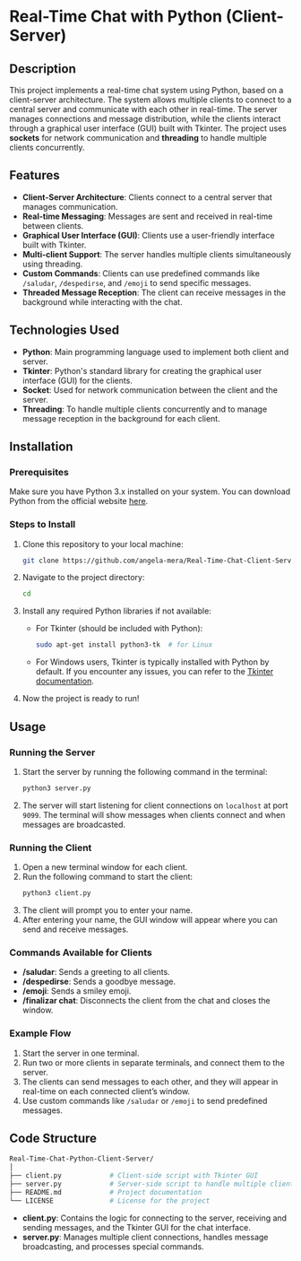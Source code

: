 # Real-Time Chat with Python (Client-Server)

## Description
This project implements a real-time chat system using Python, based on a client-server architecture. The system allows multiple clients to connect to a central server and communicate with each other in real-time. The server manages connections and message distribution, while the clients interact through a graphical user interface (GUI) built with Tkinter. The project uses **sockets** for network communication and **threading** to handle multiple clients concurrently.

## Features
- **Client-Server Architecture**: Clients connect to a central server that manages communication.
- **Real-time Messaging**: Messages are sent and received in real-time between clients.
- **Graphical User Interface (GUI)**: Clients use a user-friendly interface built with Tkinter.
- **Multi-client Support**: The server handles multiple clients simultaneously using threading.
- **Custom Commands**: Clients can use predefined commands like `/saludar`, `/despedirse`, and `/emoji` to send specific messages.
- **Threaded Message Reception**: The client can receive messages in the background while interacting with the chat.

## Technologies Used
- **Python**: Main programming language used to implement both client and server.
- **Tkinter**: Python's standard library for creating the graphical user interface (GUI) for the clients.
- **Socket**: Used for network communication between the client and the server.
- **Threading**: To handle multiple clients concurrently and to manage message reception in the background for each client.


## Installation

### Prerequisites
Make sure you have Python 3.x installed on your system. You can download Python from the official website [here](https://www.python.org/downloads/).

### Steps to Install
1. Clone this repository to your local machine:
   ```bash
   git clone https://github.com/angela-mera/Real-Time-Chat-Client-Server-Model.git
   ```
2. Navigate to the project directory:
   ```bash
   cd 
   ```

3. Install any required Python libraries if not available:
   - For Tkinter (should be included with Python):
     ```bash
     sudo apt-get install python3-tk  # for Linux
     ```
   - For Windows users, Tkinter is typically installed with Python by default. If you encounter any issues, you can refer to the [Tkinter documentation](https://docs.python.org/3/library/tkinter.html).

4. Now the project is ready to run!

## Usage

### Running the Server
1. Start the server by running the following command in the terminal:
   ```bash
   python3 server.py
   ```

2. The server will start listening for client connections on `localhost` at port `9099`. The terminal will show messages when clients connect and when messages are broadcasted.

### Running the Client
1. Open a new terminal window for each client.
2. Run the following command to start the client:
   ```bash
   python3 client.py
   ```
3. The client will prompt you to enter your name.
4. After entering your name, the GUI window will appear where you can send and receive messages.

### Commands Available for Clients
- **/saludar**: Sends a greeting to all clients.
- **/despedirse**: Sends a goodbye message.
- **/emoji**: Sends a smiley emoji.
- **/finalizar chat**: Disconnects the client from the chat and closes the window.

### Example Flow
1. Start the server in one terminal.
2. Run two or more clients in separate terminals, and connect them to the server.
3. The clients can send messages to each other, and they will appear in real-time on each connected client’s window.
4. Use custom commands like `/saludar` or `/emoji` to send predefined messages.

## Code Structure

```bash
Real-Time-Chat-Python-Client-Server/
│
├── client.py            # Client-side script with Tkinter GUI
├── server.py            # Server-side script to handle multiple clients
├── README.md            # Project documentation
└── LICENSE              # License for the project
```
- **client.py**: Contains the logic for connecting to the server, receiving and sending messages, and the Tkinter GUI for the chat interface.
- **server.py**: Manages multiple client connections, handles message broadcasting, and processes special commands.
  
